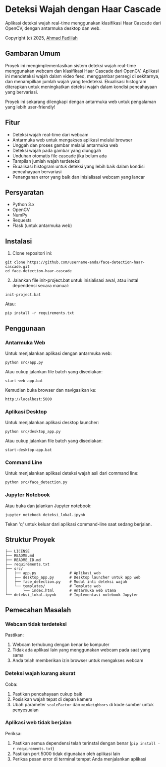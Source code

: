 # Deteksi Wajah dengan Haar Cascade

Aplikasi deteksi wajah real-time menggunakan klasifikasi Haar Cascade dari OpenCV, dengan antarmuka desktop dan web.

Copyright (c) 2025, [Ahmad Fadlilah](https://github.com/ahmadfadlilah)

## Gambaran Umum

Proyek ini mengimplementasikan sistem deteksi wajah real-time menggunakan webcam dan klasifikasi Haar Cascade dari OpenCV. Aplikasi ini mendeteksi wajah dalam video feed, menggambar persegi di sekitarnya, dan menampilkan jumlah wajah yang terdeteksi. Ekualisasi histogram diterapkan untuk meningkatkan deteksi wajah dalam kondisi pencahayaan yang bervariasi.

Proyek ini sekarang dilengkapi dengan antarmuka web untuk pengalaman yang lebih user-friendly!

## Fitur

- Deteksi wajah real-time dari webcam
- Antarmuka web untuk mengakses aplikasi melalui browser
- Unggah dan proses gambar melalui antarmuka web
- Deteksi wajah pada gambar yang diunggah
- Unduhan otomatis file cascade jika belum ada
- Tampilan jumlah wajah terdeteksi
- Ekualisasi histogram untuk deteksi yang lebih baik dalam kondisi pencahayaan bervariasi
- Penanganan error yang baik dan inisialisasi webcam yang lancar

## Persyaratan

- Python 3.x
- OpenCV
- NumPy
- Requests
- Flask (untuk antarmuka web)

## Instalasi

1. Clone repositori ini:
```
git clone https://github.com/username-anda/face-detection-haar-cascade.git
cd face-detection-haar-cascade
```

2. Jalankan file init-project.bat untuk inisialisasi awal, atau instal dependensi secara manual:
```
init-project.bat
```

Atau:
```
pip install -r requirements.txt
```

## Penggunaan

### Antarmuka Web

Untuk menjalankan aplikasi dengan antarmuka web:

```
python src/app.py
```

Atau cukup jalankan file batch yang disediakan:
```
start-web-app.bat
```

Kemudian buka browser dan navigasikan ke:
```
http://localhost:5000
```

### Aplikasi Desktop

Untuk menjalankan aplikasi desktop launcher:

```
python src/desktop_app.py
```

Atau cukup jalankan file batch yang disediakan:
```
start-desktop-app.bat
```

### Command Line

Untuk menjalankan aplikasi deteksi wajah asli dari command line:

```
python src/face_detection.py
```

### Jupyter Notebook

Atau buka dan jalankan Jupyter notebook:

```
jupyter notebook deteksi_lokal.ipynb
```

Tekan 'q' untuk keluar dari aplikasi command-line saat sedang berjalan.

## Struktur Proyek

```
├── LICENSE
├── README.md
├── README_ID.md
├── requirements.txt
├── src/
│   ├── app.py               # Aplikasi web
│   ├── desktop_app.py       # Desktop launcher untuk app web
│   ├── face_detection.py    # Modul inti deteksi wajah
│   └── templates/           # Template web
│       └── index.html       # Antarmuka web utama
└── deteksi_lokal.ipynb      # Implementasi notebook Jupyter
```

## Pemecahan Masalah

### Webcam tidak terdeteksi

Pastikan:
1. Webcam terhubung dengan benar ke komputer
2. Tidak ada aplikasi lain yang menggunakan webcam pada saat yang sama
3. Anda telah memberikan izin browser untuk mengakses webcam

### Deteksi wajah kurang akurat

Coba:
1. Pastikan pencahayaan cukup baik
2. Posisikan wajah tepat di depan kamera
3. Ubah parameter `scaleFactor` dan `minNeighbors` di kode sumber untuk penyesuaian

### Aplikasi web tidak berjalan

Periksa:
1. Pastikan semua dependensi telah terinstal dengan benar (`pip install -r requirements.txt`)
2. Pastikan port 5000 tidak digunakan oleh aplikasi lain
3. Periksa pesan error di terminal tempat Anda menjalankan aplikasi
